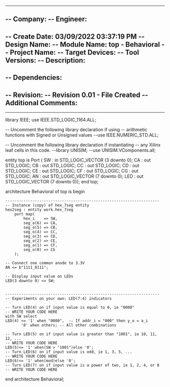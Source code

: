 ----------------------------------------------------------------------------------
-- Company: 
-- Engineer: 
-- 
-- Create Date: 03/09/2022 03:37:19 PM
-- Design Name: 
-- Module Name: top - Behavioral
-- Project Name: 
-- Target Devices: 
-- Tool Versions: 
-- Description: 
-- 
-- Dependencies: 
-- 
-- Revision:
-- Revision 0.01 - File Created
-- Additional Comments:
-- 
----------------------------------------------------------------------------------


library IEEE;
use IEEE.STD_LOGIC_1164.ALL;

-- Uncomment the following library declaration if using
-- arithmetic functions with Signed or Unsigned values
--use IEEE.NUMERIC_STD.ALL;

-- Uncomment the following library declaration if instantiating
-- any Xilinx leaf cells in this code.
--library UNISIM;
--use UNISIM.VComponents.all;

entity top is
    Port ( SW : in STD_LOGIC_VECTOR (3 downto 0);
           CA : out STD_LOGIC;
           CB : out STD_LOGIC;
           CC : out STD_LOGIC;
           CD : out STD_LOGIC;
           CE : out STD_LOGIC;
           CF : out STD_LOGIC;
           CG : out STD_LOGIC;
           AN : out STD_LOGIC_VECTOR (7 downto 0);
           LED : out STD_LOGIC_VECTOR (7 downto 0));
end top;

architecture Behavioral of top is
begin

    --------------------------------------------------------------------
    -- Instance (copy) of hex_7seg entity
    hex2seg : entity work.hex_7seg
        port map(
            hex_i    => SW,
            seg_o(6) => CA,
            seg_o(5) => CB,
            seg_o(4) => CC,
            seg_o(3) => CD,
            seg_o(2) => CE,
            seg_o(1) => CF,         
            seg_o(0) => CG
        );

    -- Connect one common anode to 3.3V
    AN <= b"1111_0111";

    -- Display input value on LEDs
    LED(3 downto 0) <= SW;


    --------------------------------------------------------------------
    -- Experiments on your own: LED(7:4) indicators

    -- Turn LED(4) on if input value is equal to 0, ie "0000"
    -- WRITE YOUR CODE HERE
    with SW select
    LED(4) <= '1' when "0000",  -- If addr_i = "000" then y_o = a_i
           '0' when others; -- All other combinations

    -- Turn LED(5) on if input value is greater than "1001", ie 10, 11, 12, ...
    -- WRITE YOUR CODE HERE
    LED(5)<= '1' when(SW > "1001")else '0';
    -- Turn LED(6) on if input value is odd, ie 1, 3, 5, ...
    -- WRITE YOUR CODE HERE
    LED(6)<= '1' when(mod)else '0';
    -- Turn LED(7) on if input value is a power of two, ie 1, 2, 4, or 8
    -- WRITE YOUR CODE HERE

end architecture Behavioral;
